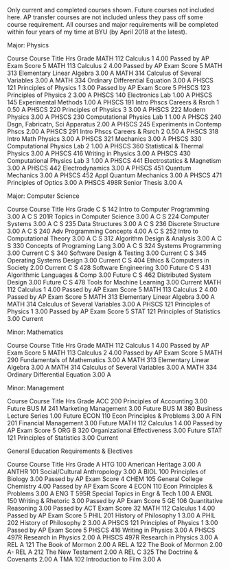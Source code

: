 Only current and completed courses shown. Future courses not included here. AP transfer courses are not included unless they pass off some course requirement. All courses and major requirements will be completed within four years of my time at BYU (by April 2018 at the latest).

Major: Physics

  Course            Course Title                     Hrs   Grade
  MATH  112         Calculus 1                       4.00  Passed by AP Exam Score 5
  MATH  113         Calculus 2                       4.00  Passed by AP Exam Score 5
  MATH  313         Elementary Linear Algebra        3.00  A
  MATH  314         Calculus of Several Variables    3.00  A
  MATH  334         Ordinary Differential Equation   3.00  A
  PHSCS 121         Principles of Physics 1          3.00  Passed by AP Exam Score 5
  PHSCS 123         Principles of Physics 2          3.00  A
  PHSCS 140         Electronics Lab                  1.00  A
  PHSCS 145         Experimental Methods             1.00  A
  PHSCS 191         Intro Phscs Careers & Rsrch 1    0.50  A
  PHSCS 220         Principles of Physics 3          3.00  A
  PHSCS 222         Modern Physics                   3.00  A
  PHSCS 230         Computational Physics Lab 1      1.00  A
  PHSCS 240         Dsgn, Fabricatn, Sci Apparatus   2.00  A
  PHSCS 245         Experiments in Contemp Phscs     2.00  A
  PHSCS 291         Intro Phscs Careers & Rsrch 2    0.50  A
  PHSCS 318         Intro Math Physics               3.00  A
  PHSCS 321         Mechanics                        3.00  A
  PHSCS 330         Computational Physics Lab 2      1.00  A
  PHSCS 360         Statistical & Thermal Physics    3.00  A
  PHSCS 416         Writing in Physics               3.00  A
  PHSCS 430         Computational Physics Lab 3      1.00  A
  PHSCS 441         Electrostatics & Magnetism       3.00  A
  PHSCS 442         Electrodynamics                  3.00  A
  PHSCS 451         Quantum Mechanics                3.00  A
  PHSCS 452         Appl Quantum Mechanics           3.00  A
  PHSCS 471         Principles of Optics             3.00  A
  PHSCS 498R        Senior Thesis                    3.00  A

Major: Computer Science

  Course            Course Title                     Hrs   Grade
  C S   142         Intro to Computer Programming    3.00  A
  C S   201R        Topics in Computer Science       3.00  A
  C S   224         Computer Systems                 3.00  A
  C S   235         Data Structures                  3.00  A
  C S   236         Discrete Structure               3.00  A
  C S   240         Adv Programming Concepts         4.00  A
  C S   252         Intro to Computational Theory    3.00  A
  C S   312         Algorithm Design & Analysis      3.00  A
  C S   330         Concepts of Programing Lang      3.00  A
  C S   324         Systems Programming              3.00  Current
  C S   340         Software Design & Testing        3.00  Current
  C S   345         Operating Systems Design         3.00  Current
  C S   404         Ethics & Computers in Society    2.00  Current
  C S   428         Software Engineering             3.00  Future
  C S   431         Algorithmic Languages & Comp     3.00  Future
  C S   462         Distributed System Design        3.00  Future
  C S   478         Tools for Machine Learning       3.00  Current
  MATH  112         Calculus 1                       4.00  Passed by AP Exam Score 5
  MATH  113         Calculus 2                       4.00  Passed by AP Exam Score 5
  MATH  313         Elementary Linear Algebra        3.00  A
  MATH  314         Calculus of Several Variables    3.00  A
  PHSCS 121         Principles of Physics 1          3.00  Passed by AP Exam Score 5
  STAT  121         Principles of Statistics         3.00  Current

Minor: Mathematics

  Course            Course Title                     Hrs   Grade
  MATH  112         Calculus 1                       4.00  Passed by AP Exam Score 5
  MATH  113         Calculus 2                       4.00  Passed by AP Exam Score 5
  MATH  290         Fundamentals of Mathematics      3.00  A
  MATH  313         Elementary Linear Algebra        3.00  A
  MATH  314         Calculus of Several Variables    3.00  A
  MATH  334         Ordinary Differential Equation   3.00  A

Minor: Management

  Course            Course Title                     Hrs   Grade
  ACC   200         Principles of Accounting         3.00  Future
  BUS M 241         Marketing Management             3.00  Future
  BUS M 380         Business Lecture Series          1.00  Future
  ECON  110         Econ Principles & Problems       3.00  A
  FIN   201         Financial Management             3.00  Future
  MATH  112         Calculus 1                       4.00  Passed by AP Exam Score 5
  ORG B 320         Organizational Effectiveness     3.00  Future
  STAT  121         Principles of Statistics         3.00  Current

General Education Requirements & Electives

  Course            Course Title                     Hrs   Grade
  A HTG 100         American Heritage                3.00  A
  ANTHR 101         Social/Cultural Anthropology     3.00  A
  BIOL  100         Principles of Biology            3.00  Passed by AP Exam Score 4
  CHEM  105         General College Chemistry        4.00  Passed by AP Exam Score 4
  ECON  110         Econ Principles & Problems       3.00  A
  ENG T 595R        Special Topics in Engr & Tech    1.00  A
  ENGL  150         Writing & Rhetoric               3.00  Passed by AP Exam Score 5
  GE    106         Quantitative Reasoning           3.00  Passed by ACT Exam Score 32
  MATH  112         Calculus 1                       4.00  Passed by AP Exam Score 5
  PHIL  201         History of Philosophy 1          3.00  A
  PHIL  202         History of Philosophy 2          3.00  A
  PHSCS 121         Principles of Physics 1          3.00  Passed by AP Exam Score 5
  PHSCS 416         Writing in Physics               3.00  A
  PHSCS 497R        Research in Physics              2.00  A
  PHSCS 497R        Research in Physics              3.00  A
  REL A 121         The Book of Mormon               2.00  A
  REL A 122         The Book of Mormon               2.00  A-
  REL A 212         The New Testament                2.00  A
  REL C 325         The Doctrine & Covenants         2.00  A
  TMA   102         Introduction to Film             3.00  A       
